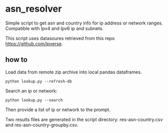 # asn_resolver
Simple script to get asn and country info for ip address or network ranges. Compatible with Ipv4 and Ipv6 ip and subnets. 

This script uses datasoures retrieved from this repo https://github.com/ipverse.

## how to 

Load data from remote zip archive into local pandas dataframes. 
```
python lookup.py --refresh-db
```
Search an ip or network: 
```
python lookup.py --search 
```
Then provide a list of ip or network to the prompt. 

Two results files are generated in the script directory: res-asn-country.csv and res-asn-country-groupby.csv.

